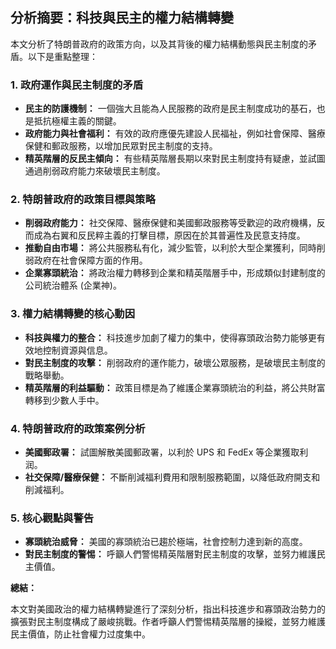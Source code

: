 ## 分析摘要：科技與民主的權力結構轉變

本文分析了特朗普政府的政策方向，以及其背後的權力結構動態與民主制度的矛盾。以下是重點整理：

### 1. 政府運作與民主制度的矛盾
*   **民主的防護機制：** 一個強大且能為人民服務的政府是民主制度成功的基石，也是抵抗極權主義的關鍵。
*   **政府能力與社會福利：** 有效的政府應優先建設人民福祉，例如社會保障、醫療保健和郵政服務，以增加民眾對民主制度的支持。
*   **精英階層的反民主傾向：** 有些精英階層長期以來對民主制度持有疑慮，並試圖通過削弱政府能力來破壞民主制度。

### 2. 特朗普政府的政策目標與策略
*   **削弱政府能力：** 社交保障、醫療保健和美國郵政服務等受歡迎的政府機構，反而成為右翼和反民粹主義的打擊目標，原因在於其普遍性及民意支持度。
*   **推動自由市場：** 將公共服務私有化，減少監管，以利於大型企業獲利，同時削弱政府在社會保障方面的作用。
*   **企業寡頭統治：** 將政治權力轉移到企業和精英階層手中，形成類似封建制度的公司統治體系 (企業神)。

### 3. 權力結構轉變的核心動因
*   **科技與權力的整合：** 科技進步加劇了權力的集中，使得寡頭政治勢力能够更有效地控制資源與信息。
*   **對民主制度的攻擊：** 削弱政府的運作能力，破壞公眾服務，是破壞民主制度的戰略舉動。
*   **精英階層的利益驅動：** 政策目標是為了維護企業寡頭統治的利益，將公共財富轉移到少數人手中。

### 4. 特朗普政府的政策案例分析
*   **美國郵政署：** 試圖解散美國郵政署，以利於 UPS 和 FedEx 等企業獲取利润。
*   **社交保障/醫療保健：** 不斷削減福利費用和限制服務範圍，以降低政府開支和削減福利。

### 5. 核心觀點與警告
*   **寡頭統治威脅：** 美國的寡頭統治已趨於極端，社會控制力達到新的高度。
*   **對民主制度的警惕：** 呼籲人們警惕精英階層對民主制度的攻擊，並努力維護民主價值。

**總結：**

本文對美國政治的權力結構轉變進行了深刻分析，指出科技進步和寡頭政治勢力的擴張對民主制度構成了嚴峻挑戰。作者呼籲人們警惕精英階層的操縱，並努力維護民主價值，防止社會權力过度集中。